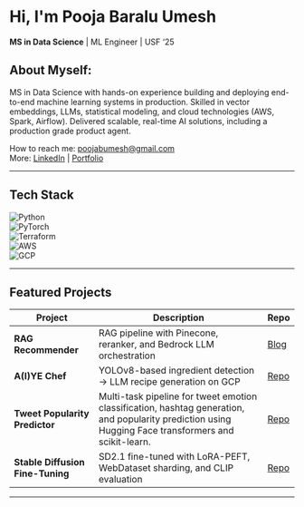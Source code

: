 # Hi, I'm Pooja Baralu Umesh

**MS in Data Science** | ML Engineer | USF ‘25  

## About Myself:
MS in Data Science with hands-on experience building and deploying end-to-end machine learning systems in production. Skilled in vector embeddings, LLMs, statistical modeling, and cloud technologies (AWS, Spark, Airflow). Delivered scalable, real-time AI solutions, including a production grade product agent. 

How to reach me: [poojabumesh@gmail.com](mailto:poojabumesh@gmail.com)  
More: [LinkedIn](https://linkedin.com/in/poojabumesh) | [Portfolio](https://poojabumesh.github.io/)  

---

## Tech Stack

![Python](https://img.shields.io/badge/-Python-3670A0?logo=python&logoColor=FFE873)  
![PyTorch](https://img.shields.io/badge/-PyTorch-EE4C2C?logo=pytorch&logoColor=white)  
![Terraform](https://img.shields.io/badge/-Terraform-623CE4?logo=terraform&logoColor=white)  
![AWS](https://img.shields.io/badge/-AWS-232F3E?logo=amazon-aws&logoColor=white)  
![GCP](https://img.shields.io/badge/-GCP-F9AB00?logo=google-cloud&logoColor=white)  

---

## Featured Projects

| Project                          | Description                                                              | Repo     |
|----------------------------------|--------------------------------------------------------------------------|----------|
| **RAG Recommender**         | RAG pipeline with Pinecone, reranker, and Bedrock LLM orchestration      | [Blog](https://poojabumesh.github.io/2025/07/30/ai-product-retrieval/) |
| **A(I)YE Chef**                  | YOLOv8-based ingredient detection → LLM recipe generation on GCP         | [Repo](https://github.com/Poojabumesh/A-I-YE-Chef)           |
| **Tweet Popularity Predictor**   | Multi-task pipeline for tweet emotion classification, hashtag generation, and popularity prediction using Hugging Face transformers and scikit-learn.     | [Repo](https://github.com/Poojabumesh/Tweet_popularity_predictor) |
| **Stable Diffusion Fine-Tuning** | SD2.1 fine-tuned with LoRA-PEFT, WebDataset sharding, and CLIP evaluation | [Repo](https://github.com/Poojabumesh/stable-diffusion-domain-finetune) |

---


<!--
**Poojabumesh/Poojabumesh** is a ✨ _special_ ✨ repository because its `README.md` (this file) appears on your GitHub profile.

Here are some ideas to get you started:

- 🔭 I’m currently working on ...
- 🌱 I’m currently learning ...
- 👯 I’m looking to collaborate on ...
- 🤔 I’m looking for help with ...
- 💬 Ask me about ...
- 📫 How to reach me: ...
- 😄 Pronouns: ...
- ⚡ Fun fact: ...
-->
